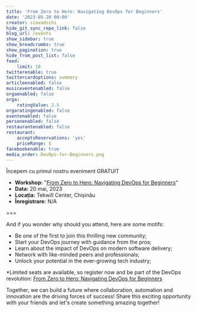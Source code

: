 ```yaml
---
title: 'From Zero to Hero: Navigating DevOps for Beginners'
date: '2023-05-20 00:00'
creator: szavadschi
hide_git_sync_repo_link: false
blog_url: /events
show_sidebar: true
show_breadcrumbs: true
show_pagination: true
hide_from_post_list: false
feed:
    limit: 10
twitterenable: true
twittercardoptions: summary
articleenabled: false
musiceventenabled: false
orgaenabled: false
orga:
    ratingValue: 2.5
orgaratingenabled: false
eventenabled: false
personenabled: false
restaurantenabled: false
restaurant:
    acceptsReservations: 'yes'
    priceRange: $
facebookenable: true
media_order: DevOps-for-Beginners.png
---
```


Începem cu primul nostru eveniment GRATUIT

- **Workshop:** "[From Zero to Hero: Navigating DevOps for Beginners](https://tekwill.md/course/navigating-devops-for-beginners/)" 
- **Data:** 20 mai, 2023
- **Locația:** Tekwill Center, Chișinău
- **Înregistrare:** N/A

===

And if you wonder why should you attend, here are some motifs:

- Be one of the first to join this thrilling new community;
- Start your DevOps journey with guidance from the pros;
- Learn about the impact of DevOps on modern software delivery;
- Network with like-minded peers and professionals;
- Unlock your potential in the ever-growing tech industry;

*Limited seats are available, so register now and be part of the DevOps revolution: [From Zero to Hero: Navigating DevOps for Beginners](https://tekwill.md/course/navigating-devops-for-beginners/)

Together, we can build a future where collaboration, automation and innovation are the driving forces of success! Share this exciting opportunity with your friends and let's create something amazing together!